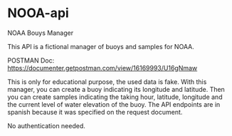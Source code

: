 # NOOA-api
NOAA Bouys Manager

This API is a fictional manager of buoys and samples for NOAA.


POSTMAN Doc: https://documenter.getpostman.com/view/16169993/U16gNmaw


This is only for educational purpose, the used data is fake. 
With this manager, you can create a buoy indicating its longitude and latitude. Then you can create samples indicating the taking hour, latitude, longitude and the current level of water elevation of the buoy. The API endpoints are in spanish because it was specified on the request document.


No authentication needed.

